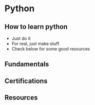 # Python

## How to learn python
- Just do it
- For real, just make stuff.
- Check below for some good resources

## Fundamentals

## Certifications

## Resources 


